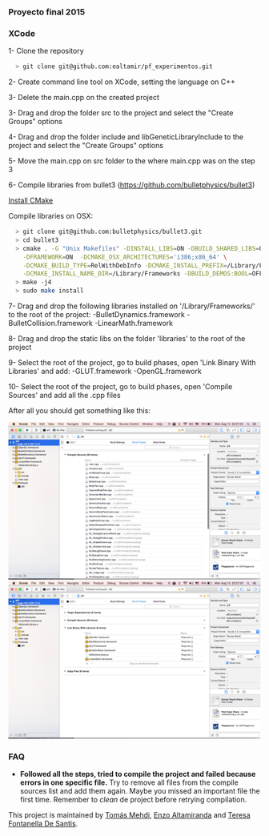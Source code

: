 ### Proyecto final 2015

### XCode ###

1- Clone the repository
  ```bash
    > git clone git@github.com:ealtamir/pf_experimentos.git
  ```

2- Create command line tool on XCode, setting the language on C++

3- Delete the main.cpp on the created project

3- Drag and drop the folder src to the project and select the "Create Groups" options

4- Drag and drop the folder include and libGeneticLibraryInclude to the project and select the "Create Groups" options

5- Move the main.cpp on src folder to the where main.cpp was on the step 3

6- Compile libraries from bullet3 (https://github.com/bulletphysics/bullet3)
  
  [Install CMake](http://www.cmake.org/install/)

  Compile libraries on OSX:
  ```bash
    > git clone git@github.com:bulletphysics/bullet3.git
    > cd bullet3
    > cmake . -G "Unix Makefiles" -DINSTALL_LIBS=ON -DBUILD_SHARED_LIBS=ON \
      -DFRAMEWORK=ON  -DCMAKE_OSX_ARCHITECTURES='i386;x86_64' \
      -DCMAKE_BUILD_TYPE=RelWithDebInfo -DCMAKE_INSTALL_PREFIX=/Library/Frameworks \
      -DCMAKE_INSTALL_NAME_DIR=/Library/Frameworks -DBUILD_DEMOS:BOOL=OFF
    > make -j4
    > sudo make install
  ```

7- Drag and drop the following libraries installed on '/Library/Frameworks/' to the root of the project:
    -BulletDynamics.framework
    -BulletCollision.framework
    -LinearMath.framework

8- Drag and drop the static libs on the folder 'libraries' to the root of the project

9- Select the root of the project, go to build phases, open 'Link Binary With Libraries' and add:
    -GLUT.framework
    -OpenGL.framework

10- Select the root of the project, go to build phases, open 'Compile Sources' and add all the .cpp files

After all you should get something like this:

![alt tag](https://raw.githubusercontent.com/ealtamir/pf_experimentos/start-genetic-algorithm/readme1.png)
![alt tag](https://raw.githubusercontent.com/ealtamir/pf_experimentos/start-genetic-algorithm/readme2.png)

### FAQ ###

- **Followed all the steps, tried to compile the project and failed because errors in one specific file.**
Try to remove all files from the compile sources list and add them again. Maybe you missed an important
file the first time. Remember to *clean* de project before retrying compilation.

This project is maintained by [Tomás Mehdi](https://github.com/tomymehdi), [Enzo Altamiranda](https://github.com/ealtamir) and [Teresa Fontanella De Santis](https://github.com/TereFDS).
